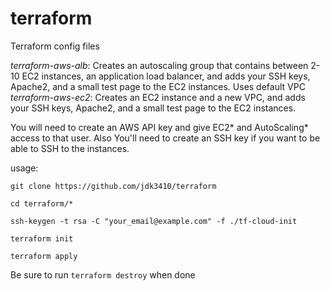 # terraform
 Terraform config files

*terraform-aws-alb*: Creates an autoscaling group that contains between 2-10 EC2 instances, an application load balancer, and adds your SSH keys, Apache2, and a small test page to the EC2 instances. Uses default VPC
*terraform-aws-ec2*: Creates an EC2 instance and a new VPC, and adds your SSH keys, Apache2, and a small test page to the EC2 instances.

You will need to create an AWS API key and give EC2* and AutoScaling* access to that user. Also You'll need to create an SSH key if you want to be able to SSH to the instances.



usage:

`git clone https://github.com/jdk3410/terraform`

`cd terraform/*`

`ssh-keygen -t rsa -C "your_email@example.com" -f ./tf-cloud-init`

`terraform init`

`terraform apply`


Be sure to run `terraform destroy` when done